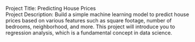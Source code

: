 Project Title: Predicting House Prices  
Project Description: Build a simple machine learning model to predict house prices 
based on various features such as square footage, number of bedrooms, neighborhood, 
and more. This project will introduce you to regression analysis, which is a fundamental 
concept in data science. 
